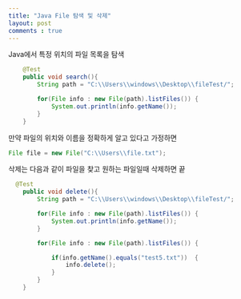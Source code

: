 ```yaml
---
title: "Java File 탐색 및 삭제"
layout: post
comments : true
---
```



Java에서 특정 위치의 파일 목록을 탐색

```java
    @Test
    public void search(){
        String path = "C:\\Users\\windows\\Desktop\\fileTest/";

        for(File info : new File(path).listFiles()) {
            System.out.println(info.getName());
        }
    }
```

만약 파일의 위치와 이름을 정확하게 알고 있다고 가정하면
```java
File file = new File("C:\\Users\\file.txt");
```


삭제는 다음과 같이 파일을 찾고 원하는 파일일때 삭제하면 끝
```java
  @Test
    public void delete(){
        String path = "C:\\Users\\windows\\Desktop\\fileTest/";

        for(File info : new File(path).listFiles()) {
            System.out.println(info.getName());
        }

        for(File info : new File(path).listFiles()) {

            if(info.getName().equals("test5.txt"))  {
                info.delete();
            }
        }
    }
```

